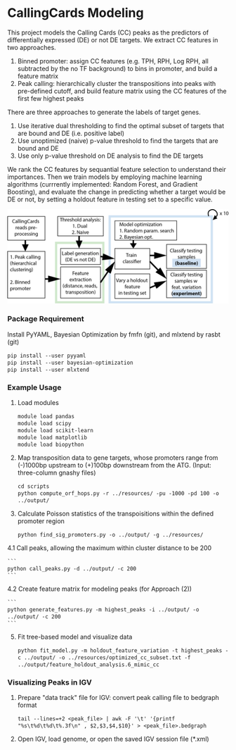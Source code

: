 # CallingCards Modeling

This project models the Calling Cards (CC) peaks as the predictors of differentially expressed (DE) or not DE targets. We extract CC features in two approaches.

1. Binned promoter: assign CC features (e.g. TPH, RPH, Log RPH, all subtracted by the no TF background) to bins in promoter, and build a feature matrix
2. Peak calling: hierarchically cluster the transpositions into peaks with pre-defined cutoff, and build feature matrix using the CC features of the first few highest peaks  

There are three approaches to generate the labels of target genes.

1. Use iterative dual thresholding to find the optimal subset of targets that are bound and DE (i.e. positive label)
2. Use unoptimized (naive) p-value threshold to find the targets that are bound and DE
3. Use only p-value threshold on DE analysis to find the DE targets

We rank the CC features by sequantial feature selection to understand their importances. Then we train models by employing machine learning algorithms (currrently implemented: Random Forest, and Gradient Boosting), and evaluate the change in predicting whether a target would be DE or not, by setting a holdout feature in testing set to a specific value. 

![pipeline](pipeline.png)

### Package Requirement

Install PyYAML, Bayesian Optimization by fmfn (git), and mlxtend by rasbt (git)
    
```
pip install --user pyyaml
pip install --user bayesian-optimization
pip install --user mlxtend  
```

### Example Usage

1. Load modules

	```
	module load pandas
	module load scipy
	module load scikit-learn
    module load matplotlib
	module load biopython
    ```

2. Map transposition data to gene targets, whose promoters range from (-)1000bp upstream to (+)100bp downstream from the ATG. (Input: three-column gnashy files)

	```
	cd scripts
	python compute_orf_hops.py -r ../resources/ -pu -1000 -pd 100 -o ../output/
	```

3. Calculate Poisson statistics of the transpoisitions within the defined promoter region
    ```
    python find_sig_promoters.py -o ../output/ -g ../resources/
    ``` 

4.1 Call peaks, allowing the maximum within cluster distance to be 200

	```
	python call_peaks.py -d ../output/ -c 200
	``` 

4.2 Create feature matrix for modeling peaks (for Approach (2))

	```
	python generate_features.py -m highest_peaks -i ../output/ -o ../output/ -c 200
	```

5. Fit tree-based model and visualize data
	
	```
    python fit_model.py -m holdout_feature_variation -t highest_peaks -c ../output/ -o ../resources/optimized_cc_subset.txt -f ../output/feature_holdout_analysis.6_mimic_cc
	```

### Visualizing Peaks in IGV

1. Prepare "data track" file for IGV: convert peak calling file to bedgraph format

    ```
    tail --lines=+2 <peak_file> | awk -F '\t' '{printf "%s\t%d\t%d\t%.3f\n" , $2,$3,$4,$10}' > <peak_file>.bedgraph
    ```

2. Open IGV, load genome, or open the saved IGV session file (*.xml)

